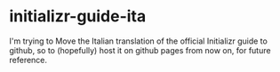 # initializr-guide-ita
I'm trying to Move the Italian translation of the official Initializr guide to github, so to (hopefully) host it on github pages from now on, for future reference.
